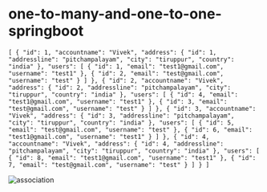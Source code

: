 # one-to-many-and-one-to-one-springboot

`[
    {
        "id": 1,
        "accountname": "Vivek",
        "address": {
            "id": 1,
            "addressline": "pitchampalayam",
            "city": "tiruppur",
            "country": "india"
        },
        "users": [
            {
                "id": 1,
                "email": "test1@gmail.com",
                "username": "test1"
            },
            {
                "id": 2,
                "email": "test@gmail.com",
                "username": "test"
            }
        ]
    },
    {
        "id": 2,
        "accountname": "Vivek",
        "address": {
            "id": 2,
            "addressline": "pitchampalayam",
            "city": "tiruppur",
            "country": "india"
        },
        "users": [
            {
                "id": 4,
                "email": "test1@gmail.com",
                "username": "test1"
            },
            {
                "id": 3,
                "email": "test@gmail.com",
                "username": "test"
            }
        ]
    },
    {
        "id": 3,
        "accountname": "Vivek",
        "address": {
            "id": 3,
            "addressline": "pitchampalayam",
            "city": "tiruppur",
            "country": "india"
        },
        "users": [
            {
                "id": 5,
                "email": "test@gmail.com",
                "username": "test"
            },
            {
                "id": 6,
                "email": "test1@gmail.com",
                "username": "test1"
            }
        ]
    },
    {
        "id": 4,
        "accountname": "Vivek",
        "address": {
            "id": 4,
            "addressline": "pitchampalayam",
            "city": "tiruppur",
            "country": "india"
        },
        "users": [
            {
                "id": 8,
                "email": "test1@gmail.com",
                "username": "test1"
            },
            {
                "id": 7,
                "email": "test@gmail.com",
                "username": "test"
            }
        ]
    }
]`

![association](https://user-images.githubusercontent.com/38418771/120074117-ff9e1e00-c0b8-11eb-9acb-d9208c2f5686.png)
